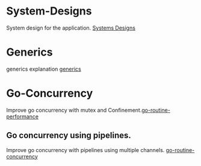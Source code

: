 # System-Designs
System design for the application. [Systems Designs](./systems-design.md)


# Generics 

generics explanation [generics](./go-routine-generics.md)

# Go-Concurrency

Improve go concurrency with mutex and Confinement.[go-routine-performance](./go-routine-performance.md)


## Go concurrency using pipelines. 

Improve go concurrency with pipelines using multiple channels. [go-routine-concurrency](./go-routine-channels.md) 


